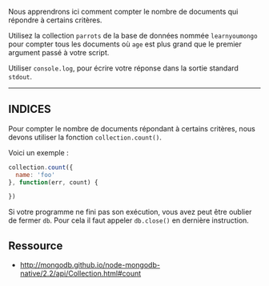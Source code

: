 Nous apprendrons ici comment compter le nombre
de documents qui répondre à certains critères.

Utilisez la collection `parrots` de la base de données nommée `learnyoumongo` pour
compter tous les documents où `age` est plus grand que le premier argument
passé à votre script.

Utiliser `console.log`, pour écrire votre réponse dans la sortie standard `stdout`.

-----------------------------------------------------------
## INDICES

Pour compter le nombre de documents répondant à certains critères,
nous devons utiliser la fonction `collection.count()`.

Voici un exemple :

```js
collection.count({
  name: 'foo'
}, function(err, count) {

})
```

Si votre programme ne fini pas son exécution,
vous avez peut être oublier de fermer `db`.
Pour cela il faut appeler `db.close()` en dernière instruction.

## Ressource
* http://mongodb.github.io/node-mongodb-native/2.2/api/Collection.html#count